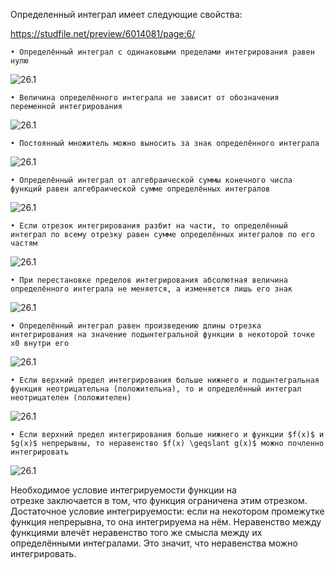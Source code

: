  Определенный интеграл имеет следующие свойства:

https://studfile.net/preview/6014081/page:6/
    
    • Определённый интеграл с одинаковыми пределами интегрирования равен нулю

<picture>
 <source media="(prefers-color-scheme: dark)" srcset="https://studfile.net/html/2706/286/html_FnEsHjcpof.M4h8/img-ZKXXeh.png">
 <source media="(prefers-color-scheme: light)" srcset="https://studfile.net/html/2706/286/html_FnEsHjcpof.M4h8/img-ZKXXeh.png">
 <img alt="26.1" src="https://studfile.net/html/2706/286/html_FnEsHjcpof.M4h8/img-ZKXXeh.png">
</picture>
    
    • Величина определённого интеграла не зависит от обозначения переменной интегрирования

<picture>
 <source media="(prefers-color-scheme: dark)" srcset="https://studfile.net/html/2706/286/html_FnEsHjcpof.M4h8/img-o4mBaY.png">
 <source media="(prefers-color-scheme: light)" srcset="https://studfile.net/html/2706/286/html_FnEsHjcpof.M4h8/img-o4mBaY.png">
 <img alt="26.1" src="https://studfile.net/html/2706/286/html_FnEsHjcpof.M4h8/img-o4mBaY.png">
</picture>
    
    • Постоянный множитель можно выносить за знак определённого интеграла

<picture>
 <source media="(prefers-color-scheme: dark)" srcset="https://studfile.net/html/2706/286/html_FnEsHjcpof.M4h8/img-urXzly.png">
 <source media="(prefers-color-scheme: light)" srcset="https://studfile.net/html/2706/286/html_FnEsHjcpof.M4h8/img-urXzly.png">
 <img alt="26.1" src="https://studfile.net/html/2706/286/html_FnEsHjcpof.M4h8/img-urXzly.png">
</picture>
    
    • Определённый интеграл от алгебраической суммы конечного числа функций равен алгебраической сумме определённых интегралов

<picture>
 <source media="(prefers-color-scheme: dark)" srcset="https://studfile.net/html/2706/286/html_FnEsHjcpof.M4h8/img-kPXWbh.png">
 <source media="(prefers-color-scheme: light)" srcset="https://studfile.net/html/2706/286/html_FnEsHjcpof.M4h8/img-kPXWbh.png">
 <img alt="26.1" src="https://studfile.net/html/2706/286/html_FnEsHjcpof.M4h8/img-kPXWbh.png">
</picture>
    
    • Если отрезок интегрирования разбит на части, то определённый интеграл по всему отрезку равен сумме определённых интегралов по его частям

<picture>
 <source media="(prefers-color-scheme: dark)" srcset="https://studfile.net/html/2706/286/html_FnEsHjcpof.M4h8/img-a2vjbL.png">
 <source media="(prefers-color-scheme: light)" srcset="https://studfile.net/html/2706/286/html_FnEsHjcpof.M4h8/img-a2vjbL.png">
 <img alt="26.1" src="https://studfile.net/html/2706/286/html_FnEsHjcpof.M4h8/img-a2vjbL.png">
</picture>
    
    • При перестановке пределов интегрирования абсолютная величина определённого интеграла не меняется, а изменяется лишь его знак

<picture>
 <source media="(prefers-color-scheme: dark)" srcset="https://studfile.net/html/2706/286/html_FnEsHjcpof.M4h8/img-6PwfxH.png">
 <source media="(prefers-color-scheme: light)" srcset="https://studfile.net/html/2706/286/html_FnEsHjcpof.M4h8/img-6PwfxH.png">
 <img alt="26.1" src="https://studfile.net/html/2706/286/html_FnEsHjcpof.M4h8/img-6PwfxH.png">
</picture>
    
    • Определённый интеграл равен произведению длины отрезка интегрирования на значение подынтегральной функции в некоторой точке x0 внутри его

<picture>
 <source media="(prefers-color-scheme: dark)" srcset="https://studfile.net/html/2706/286/html_FnEsHjcpof.M4h8/img-ZV0hiE.png">
 <source media="(prefers-color-scheme: light)" srcset="https://studfile.net/html/2706/286/html_FnEsHjcpof.M4h8/img-ZV0hiE.png">
 <img alt="26.1" src="https://studfile.net/html/2706/286/html_FnEsHjcpof.M4h8/img-ZV0hiE.png">
</picture>
    
    • Если верхний предел интегрирования больше нижнего и подынтегральная функция неотрицательна (положительна), то и определённый интеграл неотрицателен (положителен)

<picture>
 <source media="(prefers-color-scheme: dark)" srcset="https://studfile.net/html/2706/286/html_FnEsHjcpof.M4h8/img-vqZ2mh.png">
 <source media="(prefers-color-scheme: light)" srcset="https://studfile.net/html/2706/286/html_FnEsHjcpof.M4h8/img-vqZ2mh.png">
 <img alt="26.1" src="https://studfile.net/html/2706/286/html_FnEsHjcpof.M4h8/img-vqZ2mh.png">
</picture>
    
    • Если верхний предел интегрирования больше нижнего и функции $f(x)$ и $g(x)$ непрерывны, то неравенство $f(x) \geqslant g(x)$ можно почленно интегрировать

<picture>
 <source media="(prefers-color-scheme: dark)" srcset="https://studfile.net/html/2706/286/html_FnEsHjcpof.M4h8/img-6zEdUx.png">
 <source media="(prefers-color-scheme: light)" srcset="https://studfile.net/html/2706/286/html_FnEsHjcpof.M4h8/img-6zEdUx.png">
 <img alt="26.1" src="https://studfile.net/html/2706/286/html_FnEsHjcpof.M4h8/img-6zEdUx.png">
</picture>

Необходимое условие интегрируемости функции на отрезке заключается в том, что функция ограничена этим отрезком.
Достаточное условие интегрируемости: если на некотором промежутке функция непрерывна, то она интегрируема на нём.
Неравенство между функциями влечёт неравенство того же смысла между их определёнными интегралами. Это значит, что неравенства можно интегрировать.
    
